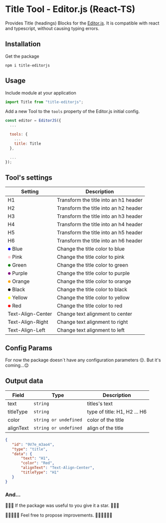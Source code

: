 # Title Tool - Editor.js (React-TS)

Provides Title (headings) Blocks for the [Editor.js](https://github.com/codex-team/editor.js). It is compatible with react and typescript, without causing typing errors.

## Installation
Get the package

```shell
npm i title-editorjs
```

## Usage
Include module at your application

```javascript
import Title from "title-editorjs";
```

Add a new Tool to the `tools` property of the Editor.js initial config.

```javascript
const editor = EditorJS({
  ...

  tools: {
    ...
    title: Title
  },

  ...
});
```

## Tool's settings
| Setting | Description                             
|------|-----------------------------------------
|H1   | Transform the title into an h1 header   
|H2   | Transform the title into an h2 header    
|H3   | Transform the title into an h3 header   
|H4   | Transform the title into an h4 header    
|H5   | Transform the title into an h5 header    
|H6| Transform the title into an h6 header   
|<img src="data:image/svg+xml,%3Csvg width='10' height='10' viewBox='0 0 50 50' xmlns='http://www.w3.org/2000/svg'%3E%3Ccircle cx='25' cy='25' r='20' fill='blue' /%3E%3C/svg%3E" alt="Ícone SVG" />  Blue  | Change the title color to blue   
|<img src="data:image/svg+xml,%3Csvg width='10' height='10' viewBox='0 0 50 50' xmlns='http://www.w3.org/2000/svg'%3E%3Ccircle cx='25' cy='25' r='20' fill='pink' /%3E%3C/svg%3E" alt="Ícone SVG" /> Pink  | Change the title color to pink    
|<img src="data:image/svg+xml,%3Csvg width='10' height='10' viewBox='0 0 50 50' xmlns='http://www.w3.org/2000/svg'%3E%3Ccircle cx='25' cy='25' r='20' fill='green' /%3E%3C/svg%3E" alt="Ícone SVG" /> Green| Change the title color to green   
|<img src="data:image/svg+xml,%3Csvg width='10' height='10' viewBox='0 0 50 50' xmlns='http://www.w3.org/2000/svg'%3E%3Ccircle cx='25' cy='25' r='20' fill='purple' /%3E%3C/svg%3E" alt="Ícone SVG" /> Purple  | Change the title color to purple    
|<img src="data:image/svg+xml,%3Csvg width='10' height='10' viewBox='0 0 50 50' xmlns='http://www.w3.org/2000/svg'%3E%3Ccircle cx='25' cy='25' r='20' fill='orange' /%3E%3C/svg%3E" alt="Ícone SVG" /> Orange  | Change the title color to orange   
|<img src="data:image/svg+xml,%3Csvg width='10' height='10' viewBox='0 0 50 50' xmlns='http://www.w3.org/2000/svg'%3E%3Ccircle cx='25' cy='25' r='20' fill='black' /%3E%3C/svg%3E" alt="Ícone SVG" /> Black   |Change the title color to black   
|<img src="data:image/svg+xml,%3Csvg width='10' height='10' viewBox='0 0 50 50' xmlns='http://www.w3.org/2000/svg'%3E%3Ccircle cx='25' cy='25' r='20' fill='yellow' /%3E%3C/svg%3E" alt="Ícone SVG" />  Yellow | Change the title color to yellow 
|<img src="data:image/svg+xml,%3Csvg width='10' height='10' viewBox='0 0 50 50' xmlns='http://www.w3.org/2000/svg'%3E%3Ccircle cx='25' cy='25' r='20' fill='red' /%3E%3C/svg%3E" alt="Ícone SVG" /> Red  | Change the title color to red 
|Text-Align-Center   |Change text alignment to center 
|Text-Align-Right   |Change text alignment to right 
|Text-Align-Left   |Change text alignment to left 

## Config Params
For now the package doesn´t have any configuration parameters 😔. But it's coming...😌

 ## Output data

 | Field | Type     | Description                                      |
| ----- | -------- | ------------------------------------------------ |
| text  | `string` | titles's text                                    |
| titleType | `string` | type of title: H1, H2 ... H6 |
| color | `string or undefined` | color of the title |
| alignText | `string or undefined` | align of the title |

 ```json
{
    "id": "9V7e_m3ao4",
    "type": "title",
    "data": {
        "text": "H1",
        "color": "Red",
        "alignText": "Text-Align-Center",
        "titleType": "H1"
    }
}
```


### And...
🌠🌠🌠 If the package was useful to you give it a star. 🌠🌠🌠 

💁💁🏾💁🏼 Feel free to propose improvements. 💁🏾💁🏼💁🏿
